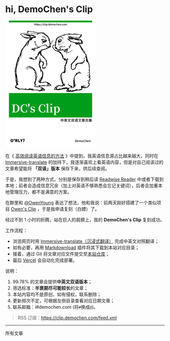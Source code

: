 # hi, DemoChen's Clip

<img src="./cover.jpg" width = "" height = "400" alt="DemoChen's Clip" />

<br/>

在《
<a href="https://demochen.com/posts/111501/" target="_blank">高效阅读英语信息的方法</a>
》中提到，我英语信息源占比越来越大，同时在
<a href="https://github.com/immersive-translate/immersive-translate" target="_blank">Immersive-translate</a>
的加持下，我逐渐喜欢上看英语内容，但是对自己阅读过的文章希望能将
**「双语」版本** 保存下来，供后续查阅。

于是，我想到了两种方式，分别是保存到稍后读
<a href="https://blog.readwise.io/readwise-reading-app/" target="_blank">Readwise
Reader</a>
中或者下载到本地；前者会造成信息冗余（加上对英语不够熟悉会忘记关键词），后者会加重本地管理压力，都不是满意的方案。

在群里和
<a href="https://www.owenyoung.com/about/" target="_blank">@OwenYoung</a>
表达了想法，他和我说：前两天刚好搭建了一个类似项目
<a href="https://clip.owenyoung.com/" target="_blank">Owen's Clip</a>
，于是我申请复刻（白嫖）了。

经过不到 1 小时的折腾，站在巨人的肩膀上，我的 **DemoChen's Clip** 复刻成功。

工作流程：

- 浏览网页时用
  <a href="https://github.com/immersive-translate/immersive-translate" target="_blank">Immersive-translate（沉浸式翻译）</a>
  完成中英文对照翻译；
- 如有必要，再用
  <a href="https://github.com/theowenyoung/markdownload" target="_blank">Markdownload</a>
  插件将其下载到本站对应目录；
- 接着，通过 Git
  将文章对应文件提交至<a href="https://github.com/helloChenLei/clip" target="_blank">本站仓库</a>；
- 最后
  <a href="https://vercel.com/" target="_blank">Vercel</a> 会自动化完成部署。

说明：

1. 99.78% 的文章会提供**中英文双语版本**；
2. 筛选标准：**半衰期尽可能较长**的文章；
3. 本站内容均不是原创，如有侵权，联系删除；
4. 更新频次不定，可根据左侧目录查看对应日期文章；
5. 联系邮箱：i#demochen.com (将`#`换成`@`)。

> RSS
> 订阅：<a href="https://clip.demochen.com/feed.xml" target="_blank">https://clip.demochen.com/feed.xml</a>

---

所有文章

<!-- Table of Content-->